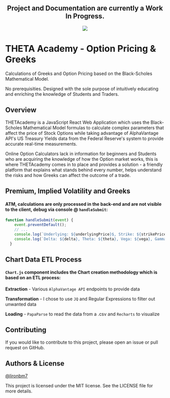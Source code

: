 <h2 align="center"> Project and Documentation are currently a Work In Progress. </h2>
<p align="center"><img src="https://i.imgur.com/keFsA2M.png" /></p>

# THETA Academy - Option Pricing & Greeks

Calculations of Greeks and Option Pricing based on the Black-Scholes Mathematical Model. 

No prerequisities. Designed with the sole purpose of intuitively educating and enriching the knowledge of Students and Traders.


## Overview

THETAcademy is a JavaScript React Web Application which uses the Black-Scholes Mathematical Model formulas to calculate complex parameters that affect the price of Stock Options while taking advantage of AlphaVantage API's US Treasury Yields data from the Federal Reserve's system to provide accurate real-time measurements.

Online Option Calculators lack in information for beginners and Students who are acquiring the knowledge of how the Option market works, this is where THETAcademy comes in to place and provides a solution - a friendly platform that explains what stands behind every number, helps understand the risks and how Greeks can affect the outcome of a trade.


## Premium, Implied Volatility and Greeks

#### ATM, calculations are only processed in the back-end and are not visible to the client, debug via console @ `handleSubmit`:
```javascript
function handleSubmit(event) {
    event.preventDefault();
    // ...
    console.log(`Underlying: ${underlyingPrice}$, Strike: ${strikePrice}$, Premium: ${optionPrice}$, DTE: ${timeToExpiration}, IV: ${impliedVolatility}%, Rate: ${riskFreeRate}%, Type: ${optionType.toUpperCase()}`)
    console.log(`Delta: ${delta}, Theta: ${theta}, Vega: ${vega}, Gamma: ${gamma}, Rho: ${rho}`)
  }
```


## Chart Data ETL Process

#### `Chart.js` component includes the Chart creation methodology which is based on an ETL process:

**Extraction** - Various `AlphaVantage API` endpoints to provide data

**Transformation** - I chose to use `JQ` and Regular Expressions to filter out unwanted data

**Loading** - `PapaParse` to read the data from a .csv and `Recharts` to visualize



## Contributing

If you would like to contribute to this project, please open an issue or pull request on GitHub.


## Authors & License

[@lironbm7](https://github.com/lironbm7)

This project is licensed under the MIT license. See the LICENSE file for more details.




